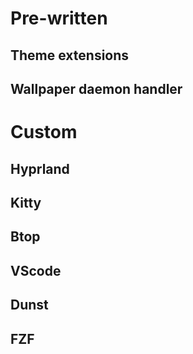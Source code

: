 # Pre-written
## Theme extensions
## Wallpaper daemon handler

# Custom
## Hyprland
## Kitty
## Btop
## VScode
## Dunst
## FZF
